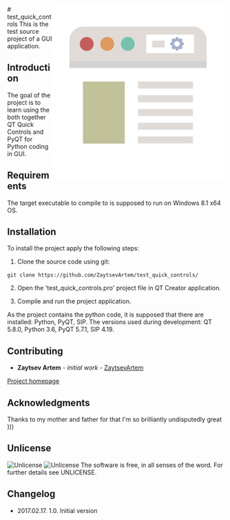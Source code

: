 <img src="page.png" align="right" />
# test_quick_controls
This is the test source project of a GUI application.

## Introduction
The goal of the project is to learn using the both together QT Quick Controls and PyQT for Python coding in GUI.

## Requirements
The target executable to compile to is supposed to run on Windows 8.1 x64 OS.

## Installation
To install the project apply the following steps:

1. Clone the source code using git:

  ```
  git clone https://github.com/ZaytsevArtem/test_quick_controls/
  ```

2. Open the 'test_quick_controls.pro' project file in QT Creator application.

3. Compile and run the project application.

As the project contains the python code, it is supposed that there are installed: Python, PyQT, SIP.
The versions used during development: QT 5.8.0, Python 3.6, PyQT 5.7.1, SIP 4.19.

## Contributing
* **Zaytsev Artem** - *initial work* - [ZaytsevArtem](http://github.com/ZaytsevArtem/)

[Project homepage](http://github.com/ZaytsevArtem/test_quick_controls)

## Acknowledgments
Thanks to my mother and father for that I'm so brilliantly undisputedly great )))

## Unlicense
![Unlicense](http://unlicense.org/pd-icon.png "Unlicense")
![Unlicense](https://upload.wikimedia.org/wikipedia/commons/6/62/PD-icon.svg "Unlicense")
The software is free, in all senses of the word. For further details see UNLICENSE.

## Changelog
* 2017.02.17. 1.0. Initial version
